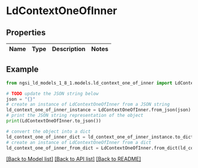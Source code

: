 # LdContextOneOfInner


## Properties

Name | Type | Description | Notes
------------ | ------------- | ------------- | -------------

## Example

```python
from ngsi_ld_models_1_8_1.models.ld_context_one_of_inner import LdContextOneOfInner

# TODO update the JSON string below
json = "{}"
# create an instance of LdContextOneOfInner from a JSON string
ld_context_one_of_inner_instance = LdContextOneOfInner.from_json(json)
# print the JSON string representation of the object
print(LdContextOneOfInner.to_json())

# convert the object into a dict
ld_context_one_of_inner_dict = ld_context_one_of_inner_instance.to_dict()
# create an instance of LdContextOneOfInner from a dict
ld_context_one_of_inner_from_dict = LdContextOneOfInner.from_dict(ld_context_one_of_inner_dict)
```
[[Back to Model list]](../README.md#documentation-for-models) [[Back to API list]](../README.md#documentation-for-api-endpoints) [[Back to README]](../README.md)


